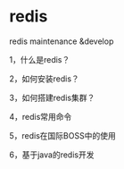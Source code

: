 # redis
redis maintenance &amp;develop


1，什么是redis？

2，如何安装redis？

3，如何搭建redis集群？

4，redis常用命令

5，redis在国际BOSS中的使用

6，基于java的redis开发
